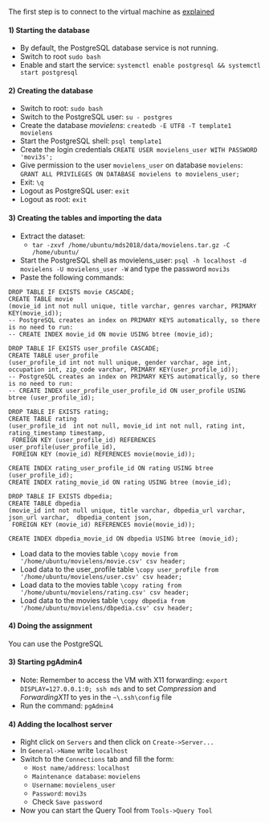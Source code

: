 The first step is to connect to the virtual machine as [explained](../README.md#using-the-virual-machines-)

#### 1) Starting the database
- By default, the PostgreSQL database service is not running.
- Switch to root `sudo bash` 
- Enable and start the service: `systemctl enable postgresql && systemctl start postgresql`

#### 2) Creating the database
- Switch to root: `sudo bash`
- Switch to the PostgreSQL user: `su - postgres` 
- Create the database *movielens*: `createdb -E UTF8 -T template1 movielens` 
- Start the PostgreSQL shell: `psql template1` 
- Create the login credentials `CREATE USER movielens_user WITH PASSWORD 'movi3s';` 
- Give permission to the user `movielens_user` on database `movielens`: `GRANT ALL PRIVILEGES ON DATABASE movielens to movielens_user;`
- Exit: `\q`
- Logout as PostgreSQL user: `exit`
- Logout as root: `exit`

#### 3) Creating the tables and importing the data
- Extract the dataset:
    - `tar -zxvf /home/ubuntu/mds2018/data/movielens.tar.gz -C /home/ubuntu/`
- Start the PostgreSQL shell as movielens_user: `psql -h localhost -d movielens -U movielens_user -W` and type the password `movi3s` 
- Paste the following commands:
```
DROP TABLE IF EXISTS movie CASCADE;
CREATE TABLE movie
(movie_id int not null unique, title varchar, genres varchar, PRIMARY KEY(movie_id));
-- PostgreSQL creates an index on PRIMARY KEYS automatically, so there is no need to run:
-- CREATE INDEX movie_id ON movie USING btree (movie_id);

DROP TABLE IF EXISTS user_profile CASCADE;
CREATE TABLE user_profile
(user_profile_id int not null unique, gender varchar, age int, occupation int, zip_code varchar, PRIMARY KEY(user_profile_id));
-- PostgreSQL creates an index on PRIMARY KEYS automatically, so there is no need to run:
-- CREATE INDEX user_profile_user_profile_id ON user_profile USING btree (user_profile_id);

DROP TABLE IF EXISTS rating;
CREATE TABLE rating
(user_profile_id  int not null, movie_id int not null, rating int, rating_timestamp timestamp, 
 FOREIGN KEY (user_profile_id) REFERENCES user_profile(user_profile_id),
 FOREIGN KEY (movie_id) REFERENCES movie(movie_id));

CREATE INDEX rating_user_profile_id ON rating USING btree (user_profile_id);
CREATE INDEX rating_movie_id ON rating USING btree (movie_id);

DROP TABLE IF EXISTS dbpedia;
CREATE TABLE dbpedia
(movie_id int not null unique, title varchar, dbpedia_url varchar, json_url varchar,  dbpedia_content json,
 FOREIGN KEY (movie_id) REFERENCES movie(movie_id));
 
CREATE INDEX dbpedia_movie_id ON dbpedia USING btree (movie_id);
```
- Load data to the movies table `\copy movie from '/home/ubuntu/movielens/movie.csv' csv header;`
- Load data to the user_profile table `\copy user_profile from '/home/ubuntu/movielens/user.csv' csv header;`
- Load data to the movies table `\copy rating from '/home/ubuntu/movielens/rating.csv' csv header;`
- Load data to the movies table `\copy dbpedia from '/home/ubuntu/movielens/dbpedia.csv' csv header;`

#### 4) Doing the assignment
You can use the PostgreSQL
#### 3) Starting pgAdmin4
- Note: Remember to access the VM with X11 forwarding: `export DISPLAY=127.0.0.1:0; ssh mds` and to set *Compression* and *ForwardingX11* to yes in the `~\.ssh\config` file
- Run the command: `pgAdmin4`

#### 4) Adding the localhost server
- Right click on `Servers` and then click on `Create->Server...`
- In `General->Name` write `localhost`
- Switch to the `Connections` tab and fill the form:
    - `Host name/address`: `localhost`
    - `Maintenance database`: `movielens`
    - `Username`: `movielens_user`
    - `Password`: `movi3s`
    - Check `Save password`
- Now you can start the Query Tool from `Tools->Query Tool`